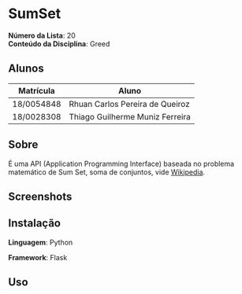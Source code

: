 # SumSet

**Número da Lista**: 20<br>
**Conteúdo da Disciplina**: Greed<br>

## Alunos

| Matrícula  | Aluno                           |
| ---------- | ------------------------------- |
| 18/0054848 | Rhuan Carlos Pereira de Queiroz |
| 18/0028308 | Thiago Guilherme Muniz Ferreira |

## Sobre

É uma API (Application Programming Interface) baseada no problema matemático de Sum Set, soma de conjuntos, vide [Wikipedia](https://en.wikipedia.org/wiki/Sumset).

## Screenshots

## Instalação

**Linguagem**: Python

**Framework**: Flask

## Uso

